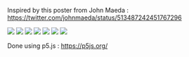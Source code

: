 
Inspired by this poster from John Maeda :
https://twitter.com/johnmaeda/status/513487242451767296

![](src/line-packing-poster-01.png)
![](src/line-packing-poster-02.png)
![](src/line-packing-poster-02.png)
![](src/line-packing-poster-03.png)
![](src/line-packing-poster-04.png)
![](src/line-packing-poster-05.png)
![](src/line-packing-poster-06.png)

Done using p5.js : https://p5js.org/
